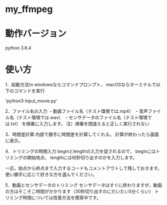 # my_ffmpeg

# 動作バージョン
python 3.6.4

# 使い方
1．起動方法\n
windowsならコマンドプロンプト，
macOSならターミナルで以下のコマンドを実行

'python3 input_movie.py'

2．ファイル名の入力
・動画ファイル名（テスト環境では.mp4）
・音声ファイル名（テスト環境では.wav）
・センサデータのファイル名（テスト環境では.txt）
を順番に入力します。
注）順番を間違えると正しく実行されない

3．時間差計算
内部で勝手に時間差を計算してくれる。
計算が終わったら画面に表示。

4．トリミングの時間入力
beginとlengthの入力を促されるので，
beginにはトリミングの開始地点，
lengthには何秒切り出すのかを入力します。

一応，始点から終点まで入力するコードもコメントアウトして残しておきます。
使い勝手に応じて好きな方を選んでください。

5．動画とセンサデータのトリミング
センサデータはすぐに終わりますが，動画の方はそこそこ時間がかかります（30秒切り出すのにだいたい5分くらい）
トリミング時間については改善方法を模索中です。
